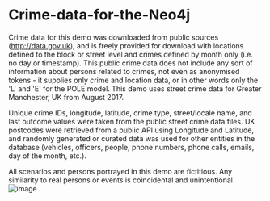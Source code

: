 # Crime-data-for-the-Neo4j
Crime data for this demo was downloaded from public sources (http://data.gov.uk), and is freely provided for download with locations defined to the block or street level and crimes defined by month only (i.e. no day or timestamp). This public crime data does not include any sort of information about persons related to crimes, not even as anonymised tokens - it supplies only crime and location data, or in other words only the 'L' and 'E' for the POLE model. This demo uses street crime data for Greater Manchester, UK from August 2017.

Unique crime IDs, longitude, latitude, crime type, street/locale name, and last outcome values were taken from the public street crime data files. UK postcodes were retrieved from a public API using Longitude and Latitude, and randomly generated or curated data was used for other entities in the database (vehicles, officers, people, phone numbers, phone calls, emails, day of the month, etc.).

All scenarios and persons portrayed in this demo are fictitious. Any similarity to real persons or events is coincidental and unintentional.
![image](https://github.com/user-attachments/assets/edeae2de-17e3-48a8-a7cc-6fcbbc913275)

